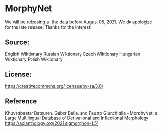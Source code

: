 # MorphyNet

We will be releasing all the data before August 05, 2021. We do apologize for the late release. Thanks for the interest!

## Source:
English Wiktionary
Russian Wiktionary
Czech Wiktionary
Hungarian Wiktionary
Polish Wiktionary

## License: 
https://creativecommons.org/licenses/by-sa/3.0/



## Reference
Khuyagbaatar Batsuren, Gábor Bella, and Fausto Giunchiglia - MorphyNet: a Large Multilingual Database of Derivational and Inflectional Morphology
https://aclanthology.org/2021.sigmorphon-1.5/
